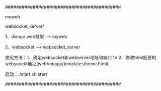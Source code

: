 ##########################################

myweb

websocket_server/ 


1、diango web框架 --> myweb 

2、websocket --> websocket_server    



使用方法：1、确定websocket和webserver地址和端口 \n
          2、修改html配置的websocekt地址(web/myapp/templates/home.html)      
          

启动：./start.sh start



##########################################
